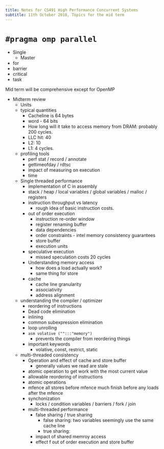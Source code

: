 ```yaml
---
title: Notes for CS491 High Performance Concurrent Systems
subtitle: 11th October 2018, Topics for the mid term
---
```

# `#pragma omp parallel`

- Single
    - Master
- for
- barrier
- critical
- task

Mid term will be comprehensive except for OpenMP

* Midterm review
    * Units
    * typical quantities
        * Cacheline is 64 bytes
        * word - 64 bits
        * How long will it take to access memory from DRAM: probably 200 cycles.
        * LLC hit: 40
        * L2: 10
        * L1: 4 cycles.
    * profiling tools
        * perf stat / record / annotate
        * gettimeofday / rdtsc
        * impact of measuring on execution
        * time
    * Single threaded performance
        * implementation of C in assembly
        * stack / heap / local variables / global variables / malloc / registers
        * instruction throughput vs latency
            * rough idea of basic instruction costs.
        * out of order execution
            * instruction re-order window
            * register renaming buffer
            * data dependencies
            * order constraints - intel memory consistency guarantees
            * store buffer
            * execution units
        * speculative execution
            * missed speculation costs 20 cycles
        * Understanding memory access
            * how does a load actually work?
            * same thing for store
        * cache
            * cache line granularity
            * associativity
            * address alignment
    * understanding the compiler / optimizer
        * reordering of instructions
        * Dead code elimination
        * inlining
        * common subexpression elimination
        * loop unrolling
        * `asm volative ("":::"memory")`
            * prevents the compiler from reordering things
        * important keywords
            * volative, const, restrict, static
    * multi-threaded consistency
        * Operation and effect of cache and store buffer
            * generally values we read are stale
        * atomic operation to get work with the most current value
        * allowable reordering of instructions
        * atomic operations
        * mfence all stores before mfence much finish before any loads after the mfence
        * synchonization
            * locks / condition variables / barriers / fork / join
        * multi-threaded performance
            * false sharing / true sharing
                * false sharing: two variables seemingly use the same cache line
                * true sharing: 
            * impact of shared memroy access
            * effect f out of order execution and store buffer
